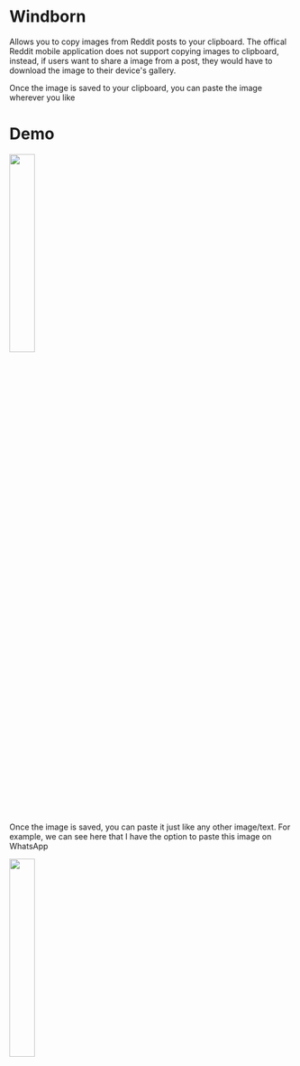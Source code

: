 # Windborn
Allows you to copy images from Reddit posts to your clipboard. The offical Reddit mobile application does not support copying images to clipboard, instead, if users want to share a image from a post, they would have to download the image to their device's gallery. 

Once the image is saved to your clipboard, you can paste the image wherever you like


# Demo
<img src="https://user-images.githubusercontent.com/47926269/224524727-aaf76974-5f68-4c7d-bcea-e93e98052dd0.gif" width="30%">

Once the image is saved, you can paste it just like any other image/text. For example, we can see here that I have the option to paste this image on WhatsApp

<img src="https://user-images.githubusercontent.com/47926269/224524928-618a2590-c25a-4fe5-8a22-c7f14af7c9f5.png" width="30%">
